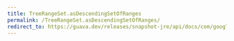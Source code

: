 ```yaml
---
title: TreeRangeSet.asDescendingSetOfRanges
permalink: /TreeRangeSet.asDescendingSetOfRanges/
redirect_to: https://guava.dev/releases/snapshot-jre/api/docs/com/google/common/collect/TreeRangeSet.html#asDescendingSetOfRanges--
---
```

